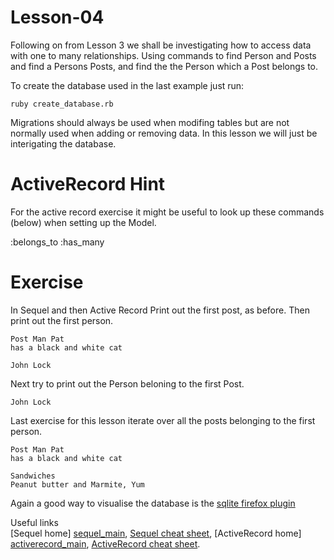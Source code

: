 Lesson-04
=========

Following on from Lesson 3 we shall be investigating how to access data with one to many relationships. Using commands to find Person and Posts and find a Persons Posts, and find the the Person which a Post belongs to.

To create the database used in the last example just run:

    ruby create_database.rb

Migrations should always be used when modifing tables but are not normally used when adding or removing data. In this lesson we will just be interigating the database.

ActiveRecord Hint
=================

For the active record exercise it might be useful to look up these commands (below) when setting up the Model.

:belongs_to
:has_many

Exercise
========

In Sequel and then Active Record Print out the first post, as before. Then print out the first person.

    Post Man Pat
    has a black and white cat
    
    John Lock

Next try to print out the Person beloning to the first Post.

    John Lock

Last exercise for this lesson iterate over all the posts belonging to the first person.

    Post Man Pat
    has a black and white cat
    
    Sandwiches
    Peanut butter and Marmite, Yum


Again a good way to visualise the database is the [sqlite firefox plugin][ffox_plugin] 

Useful links  
[Sequel home] [sequel_main],
[Sequel cheat sheet][sequel_cheat],
[ActiveRecord home] [activerecord_main],
[ActiveRecord cheat sheet][ar_cheat].


[ffox_plugin]: https://addons.mozilla.org/en-US/firefox/addon/5817

[sequel_main]: http://sequel.rubyforge.org/
[activerecord_main]: http://api.rubyonrails.org/classes/ActiveRecord/Base.html 
[ar_cheat]: http://dizzy.co.uk/ruby_on_rails/cheatsheets/rails-migrations
[sequel_cheat]: http://cheat.errtheblog.com/s/sequel/


